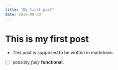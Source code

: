 ```yaml
---
title: "My first post"
date: 2019-09-30
---
```


# This is my first post

- This post is supposed to be written in markdown.
- [ ] possibly _fully_ __functional__.